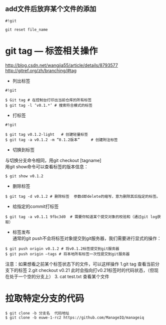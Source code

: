 ## add文件后放弃某个文件的添加 ##

```
#!git

git reset file_name
```  

# git tag — 标签相关操作   

http://blog.csdn.net/wangjia55/article/details/8793577  
http://gitref.org/zh/branching/#tag       

* 列出标签     


```
#!git

$ Git tag # 在控制台打印出当前仓库的所有标签
$ git tag -l ‘v0.1.*’ # 搜索符合模式的标签
```  

* 打标签   

```
#!git

$ git tag v0.1.2-light   # 创建轻量标签
$ git tag -a v0.1.2 -m “0.1.2版本”     # 创建附注标签
```
* 切换到标签    

与切换分支命令相同，用git checkout [tagname]      
用git show命令可以查看标签的版本信息：     
```
$ git show v0.1.2   
```     

* 删除标签     

```
$ git tag -d v0.1.2 # 删除标签  参数d即delete的缩写，意为删除其后指定的标签。
```

* 给指定的commit打标签     

```
$ git tag -a v0.1.1 9fbc3d0  # 需要你知道某个提交对象的校验和（通过git log获取）
```

* 标签发布       
通常的git push不会将标签对象提交到git服务器，我们需要进行显式的操作：        
```
$ git push origin v0.1.2 # 将v0.1.2标签提交到git服务器
$ git push origin –tags # 将本地所有标签一次性提交到git服务器
```      
注意：如果想看之前某个标签状态下的文件，可以这样操作
1.git tag   查看当前分支下的标签
2.git  checkout v0.21   此时会指向打v0.21标签时的代码状态，（但现在处于一个空的分支上）
3. cat  test.txt   查看某个文件

# 拉取特定分支的代码 #

```
$ git clone -b 分支名  代码地址
$ git clone -b euwe-1-rc2 https://github.com/ManageIQ/manageiq

```  



